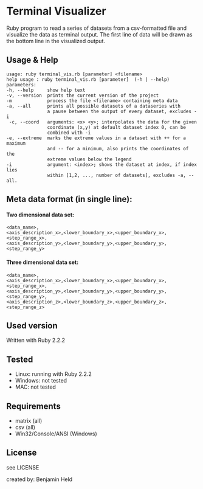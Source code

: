 # Terminal Visualizer
Ruby program to read a series of datasets from a csv-formatted file and
visualize the data as terminal output. The first line of data will be drawn
as the bottom line in the visualized output.

## Usage & Help
```
usage: ruby terminal_vis.rb [parameter] <filename>
help usage : ruby terminal_vis.rb [parameter]  (-h | --help)
parameters:
-h, --help     show help text
-v, --version  prints the current version of the project
-m             process the file <filename> containing meta data
-a, --all      prints all possible datasets of a dataseries with
               a pause between the output of every dataset, excludes -i
 -c, --coord   arguments: <x> <y>; interpolates the data for the given
               coordinate (x,y) at default dataset index 0, can be
               combined with -i
-e, --extreme  marks the extreme values in a dataset with ++ for a maximum
               and -- for a minimum, also prints the coordinates of the
               extreme values below the legend
-i             argument: <index>; shows the dataset at index, if index lies
               within [1,2, ..., number of datasets], excludes -a, --all.
```

## Meta data format (in single line):
#### Two dimensional data set:
```
<data_name>,
<axis_description_x>,<lower_boundary_x>,<upper_boundary_x>,<step_range_x>,
<axis_description_y>,<lower_boundary_y>,<upper_boundary_y>,<step_range_y>
```

#### Three dimensional data set:
```
<data_name>,
<axis_description_x>,<lower_boundary_x>,<upper_boundary_x>,<step_range_x>,
<axis_description_y>,<lower_boundary_y>,<upper_boundary_y>,<step_range_y>,
<axis_description_z>,<lower_boundary_z>,<upper_boundary_z>,<step_range_z>
```

## Used version
Written with Ruby 2.2.2

## Tested
* Linux: running with Ruby 2.2.2
* Windows: not tested
* MAC: not tested

## Requirements
* matrix (all)
* csv (all)
* Win32/Console/ANSI (Windows)

## License
see LICENSE

created by: Benjamin Held
